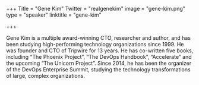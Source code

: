 +++
Title = "Gene Kim"
Twitter = "realgenekim"
image = "gene-kim.png"
type = "speaker"
linktitle = "gene-kim"

+++

Gene Kim is a multiple award-winning CTO, researcher and author, and has been studying high-performing technology organizations since 1999. He was founder and CTO of Tripwire for 13 years. He has co-written five books, including “The Phoenix Project”, “The DevOps Handbook”, “Accelerate” and the upcoming “The Unicorn Project”. Since 2014, he has been the organizer of the DevOps Enterprise Summit, studying the technology transformations of large, complex organizations.
